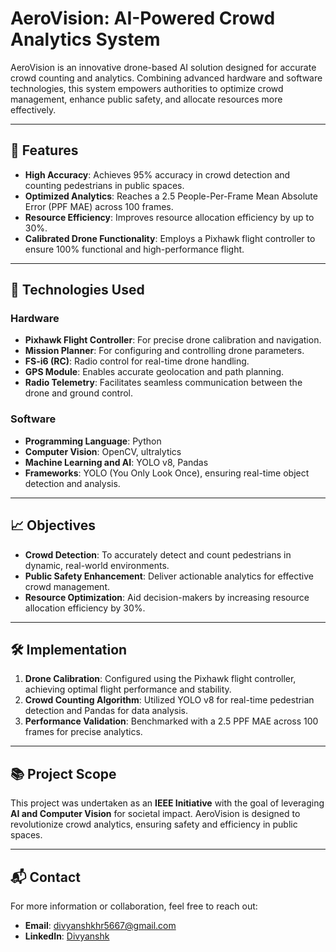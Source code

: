 # AeroVision: AI-Powered Crowd Analytics System

AeroVision is an innovative drone-based AI solution designed for accurate crowd counting and analytics. Combining advanced hardware and software technologies, this system empowers authorities to optimize crowd management, enhance public safety, and allocate resources more effectively.

---

## 🚀 Features

- **High Accuracy**: Achieves 95% accuracy in crowd detection and counting pedestrians in public spaces.
- **Optimized Analytics**: Reaches a 2.5 People-Per-Frame Mean Absolute Error (PPF MAE) across 100 frames.
- **Resource Efficiency**: Improves resource allocation efficiency by up to 30%.
- **Calibrated Drone Functionality**: Employs a Pixhawk flight controller to ensure 100% functional and high-performance flight.

---

## 📡 Technologies Used

### **Hardware**
- **Pixhawk Flight Controller**: For precise drone calibration and navigation.
- **Mission Planner**: For configuring and controlling drone parameters.
- **FS-i6 (RC)**: Radio control for real-time drone handling.
- **GPS Module**: Enables accurate geolocation and path planning.
- **Radio Telemetry**: Facilitates seamless communication between the drone and ground control.

### **Software**
- **Programming Language**: Python
- **Computer Vision**: OpenCV, ultralytics
- **Machine Learning and AI**: YOLO v8, Pandas
- **Frameworks**: YOLO (You Only Look Once), ensuring real-time object detection and analysis.

---

## 📈 Objectives

- **Crowd Detection**: To accurately detect and count pedestrians in dynamic, real-world environments.
- **Public Safety Enhancement**: Deliver actionable analytics for effective crowd management.
- **Resource Optimization**: Aid decision-makers by increasing resource allocation efficiency by 30%.

---

## 🛠️ Implementation

1. **Drone Calibration**: Configured using the Pixhawk flight controller, achieving optimal flight performance and stability.
2. **Crowd Counting Algorithm**: Utilized YOLO v8 for real-time pedestrian detection and Pandas for data analysis.
3. **Performance Validation**: Benchmarked with a 2.5 PPF MAE across 100 frames for precise analytics.

---

## 📚 Project Scope

This project was undertaken as an **IEEE Initiative** with the goal of leveraging **AI and Computer Vision** for societal impact. AeroVision is designed to revolutionize crowd analytics, ensuring safety and efficiency in public spaces.

---

## 📬 Contact

For more information or collaboration, feel free to reach out:

- **Email**: [divyanshkhr5667@gmail.com](mailto:divyanshkhr5667@gmail.com)
- **LinkedIn**: [Divyanshk](https://www.linkedin.com/in/divyanshk/)
